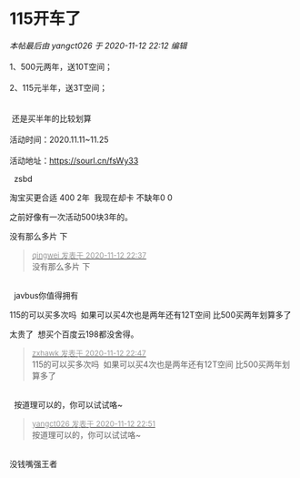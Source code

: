 # 115开车了


<i class="pstatus"> 本帖最后由 yangct026 于 2020-11-12 22:12 编辑 </i><br />
<br />
1、500元两年，送10T空间；<br />
<br />
2、115元半年，送3T空间；<br />
<br />
<br />
<img src="static/image/smiley/yct/010.gif" smilieid="41" border="0" alt="" /> 还是买半年的比较划算<br />
<br />
活动时间：2020.11.11~11.25<br />
<br />
活动地址：https://sourl.cn/fsWy33<br />


<img src="static/image/smiley/yct/003.gif" smilieid="50" border="0" alt="" />&nbsp;&nbsp;zsbd

淘宝买更合适 400 2年&nbsp;&nbsp;我现在却卡 不缺年0 0

之前好像有一次活动500块3年的。

没有那么多片 下

<div class="quote"><blockquote><font size="2"><a href="https://www.hostloc.com/forum.php?mod=redirect&amp;goto=findpost&amp;pid=9445945&amp;ptid=765985" target="_blank"><font color="#999999">qingwei 发表于 2020-11-12 22:37</font></a></font><br />
没有那么多片 下</blockquote></div><br />
<img src="static/image/smiley/yct/008.gif" smilieid="39" border="0" alt="" />&nbsp;&nbsp;javbus你值得拥有

115的可以买多次吗&nbsp;&nbsp;如果可以买4次也是两年还有12T空间 比500买两年划算多了

太贵了&nbsp;&nbsp;想买个百度云198都没舍得。

<div class="quote"><blockquote><font size="2"><a href="https://www.hostloc.com/forum.php?mod=redirect&amp;goto=findpost&amp;pid=9446007&amp;ptid=765985" target="_blank"><font color="#999999">zxhawk 发表于 2020-11-12 22:47</font></a></font><br />
115的可以买多次吗&nbsp;&nbsp;如果可以买4次也是两年还有12T空间 比500买两年划算多了</blockquote></div><br />
<img src="static/image/smiley/yct/010.gif" smilieid="41" border="0" alt="" />&nbsp;&nbsp;按道理可以的，你可以试试咯~

<div class="quote"><blockquote><font size="2"><a href="https://www.hostloc.com/forum.php?mod=redirect&amp;goto=findpost&amp;pid=9446033&amp;ptid=765985" target="_blank"><font color="#999999">yangct026 发表于 2020-11-12 22:51</font></a></font><br />
按道理可以的，你可以试试咯~</blockquote></div><br />
没钱<img src="static/image/smiley/default/sweat.gif" smilieid="10" border="0" alt="" />嘴强王者
